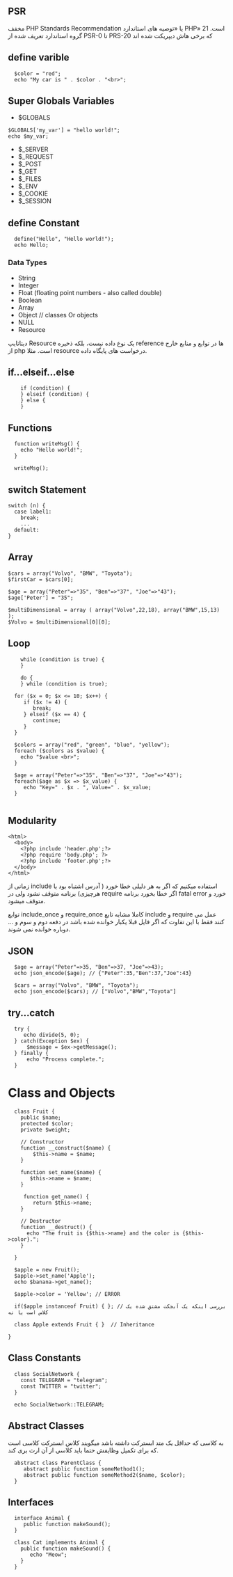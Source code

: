 ## PSR
مخفف PHP Standards Recommendation یا «توصیه های استاندارد PHP» است.
21 گروه استاندارد تعریف شده از PSR-0 تا PRS-20 که برخی هاش دیپریکت شده اند

## define varible
```
  $color = "red";
  echo "My car is " . $color . "<br>";
```

## Super Globals Variables
- $GLOBALS
```
$GLOBALS['my_var'] = "hello world!";
echo $my_var;
```
- $_SERVER
- $_REQUEST
- $_POST
- $_GET
- $_FILES
- $_ENV
- $_COOKIE
- $_SESSION

## define Constant
```
  define("Hello", "Hello world!");
  echo Hello;
```
### Data Types
- String
- Integer
- Float (floating point numbers - also called double)
- Boolean
- Array
- Object // classes Or objects
- NULL
- Resource

 دیتاتایپ Resource یک نوع داده نیست، بلکه ذخیره reference ها در توابع و منابع خارج از php است. مثلا resource درخواست های پایگاه داده.

## if...elseif...else
```
    if (condition) {
    } elseif (condition) {
    } else {
    }
```

## Functions
```
  function writeMsg() {
    echo "Hello world!";
  }

  writeMsg(); 
```

## switch Statement
```
switch (n) {
  case label1:
    break;
    ...
  default:
}
```
## Array
```
$cars = array("Volvo", "BMW", "Toyota");
$firstCar = $cars[0];

$age = array("Peter"=>"35", "Ben"=>"37", "Joe"=>"43");
$age['Peter'] = "35";

$multiDimensional = array ( array("Volvo",22,18), array("BMW",15,13) );
$Volvo = $multiDimensional[0][0];
```

## Loop
```
    while (condition is true) {
    }
```
```
    do {
    } while (condition is true);
```
```
  for ($x = 0; $x <= 10; $x++) {
     if ($x != 4) {
        break;
     } elseif ($x == 4) {
        continue;
     }
  }
```
```
  $colors = array("red", "green", "blue", "yellow");
  foreach ($colors as $value) {
    echo "$value <br>";
  }
  
  $age = array("Peter"=>"35", "Ben"=>"37", "Joe"=>"43");
  foreach($age as $x => $x_value) {
     echo "Key=" . $x . ", Value=" . $x_value;
  }
  
```
## Modularity
```
<html>
  <body>
    <?php include 'header.php';?>
    <?php require 'body.php'; ?>
    <?php include 'footer.php';?>
  </body>
</html>
```

زمانی از include استفاده میکنیم که اگر به هر دلیلی خطا خورد ( آدرس اشتباه بود یا هرچیزی) برنامه متوقف نشود ولی در require اگر خطا بخورد برنامه fatal error خورد و متوقف میشود.

توابع include_once و require_once کاملا مشابه تابع include و require عمل می کنند فقط با این تفاوت که اگر فایل قبلا یکبار خوانده شده باشد در دفعه دوم و سوم و ... دوباره خوانده نمی شوند.

## JSON
```
  $age = array("Peter"=>35, "Ben"=>37, "Joe"=>43);
  echo json_encode($age); // {"Peter":35,"Ben":37,"Joe":43}

  $cars = array("Volvo", "BMW", "Toyota");  
  echo json_encode($cars); // ["Volvo","BMW","Toyota"]
```

## try...catch
```
  try {
     echo divide(5, 0);
  } catch(Exception $ex) {
      $message = $ex->getMessage();
  } finally {
      echo "Process complete.";
  }
```

# Class and Objects
```
  class Fruit {
    public $name;
    protected $color;
    private $weight;
    
    // Constructor
    function __construct($name) { 
        $this->name = $name;
    }
    
    function set_name($name) {
       $this->name = $name;
    }
    
     function get_name() {
        return $this->name;
    }
    
    // Destructor
    function __destruct() { 
      echo "The fruit is {$this->name} and the color is {$this->color}.";
    }

  }

  $apple = new Fruit();
  $apple->set_name('Apple');
  echo $banana->get_name();
  
  $apple->color = 'Yellow'; // ERROR
  
  if($apple instanceof Fruit) { }; // بررسی اینکه یک آبجکت مشتق شده یک کلاس است یا نه

  class Apple extends Fruit { }  // Inheritance
  
}

```
## Class Constants
```
  class SocialNetwork {
    const TELEGRAM = "telegram";
    const TWITTER = "twitter";
  }

  echo SocialNetwork::TELEGRAM;
```
## Abstract Classes
به کلاسی که حداقل یک متد ابسترکت داشته باشد میگویند 
کلاس ابسترکت کلاسی است که برای تکمیل وظایفش حتما باید کلاسی از آن ارث بری کند.
```
  abstract class ParentClass {
     abstract public function someMethod1();
     abstract public function someMethod2($name, $color);
  }
```
## Interfaces
```
  interface Animal {
     public function makeSound();
  }
  
  class Cat implements Animal {
    public function makeSound() {
       echo "Meow";
    }
  }
```
